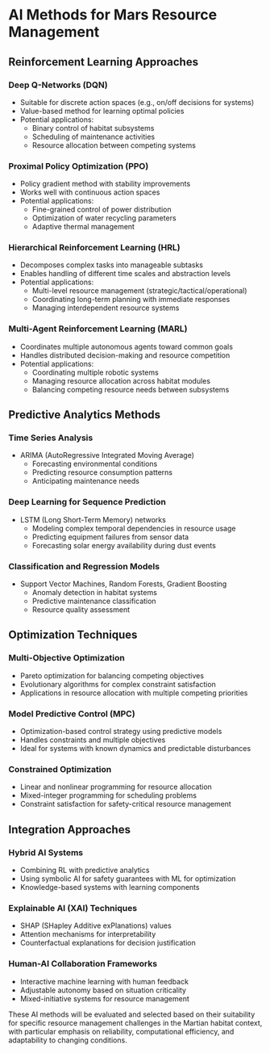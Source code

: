 # AI Methods for Mars Resource Management

## Reinforcement Learning Approaches

### Deep Q-Networks (DQN)
- Suitable for discrete action spaces (e.g., on/off decisions for systems)
- Value-based method for learning optimal policies
- Potential applications:
  - Binary control of habitat subsystems
  - Scheduling of maintenance activities
  - Resource allocation between competing systems

### Proximal Policy Optimization (PPO)
- Policy gradient method with stability improvements
- Works well with continuous action spaces
- Potential applications:
  - Fine-grained control of power distribution
  - Optimization of water recycling parameters
  - Adaptive thermal management

### Hierarchical Reinforcement Learning (HRL)
- Decomposes complex tasks into manageable subtasks
- Enables handling of different time scales and abstraction levels
- Potential applications:
  - Multi-level resource management (strategic/tactical/operational)
  - Coordinating long-term planning with immediate responses
  - Managing interdependent resource systems

### Multi-Agent Reinforcement Learning (MARL)
- Coordinates multiple autonomous agents toward common goals
- Handles distributed decision-making and resource competition
- Potential applications:
  - Coordinating multiple robotic systems
  - Managing resource allocation across habitat modules
  - Balancing competing resource needs between subsystems

## Predictive Analytics Methods

### Time Series Analysis
- ARIMA (AutoRegressive Integrated Moving Average)
  - Forecasting environmental conditions
  - Predicting resource consumption patterns
  - Anticipating maintenance needs

### Deep Learning for Sequence Prediction
- LSTM (Long Short-Term Memory) networks
  - Modeling complex temporal dependencies in resource usage
  - Predicting equipment failures from sensor data
  - Forecasting solar energy availability during dust events

### Classification and Regression Models
- Support Vector Machines, Random Forests, Gradient Boosting
  - Anomaly detection in habitat systems
  - Predictive maintenance classification
  - Resource quality assessment

## Optimization Techniques

### Multi-Objective Optimization
- Pareto optimization for balancing competing objectives
- Evolutionary algorithms for complex constraint satisfaction
- Applications in resource allocation with multiple competing priorities

### Model Predictive Control (MPC)
- Optimization-based control strategy using predictive models
- Handles constraints and multiple objectives
- Ideal for systems with known dynamics and predictable disturbances

### Constrained Optimization
- Linear and nonlinear programming for resource allocation
- Mixed-integer programming for scheduling problems
- Constraint satisfaction for safety-critical resource management

## Integration Approaches

### Hybrid AI Systems
- Combining RL with predictive analytics
- Using symbolic AI for safety guarantees with ML for optimization
- Knowledge-based systems with learning components

### Explainable AI (XAI) Techniques
- SHAP (SHapley Additive exPlanations) values
- Attention mechanisms for interpretability
- Counterfactual explanations for decision justification

### Human-AI Collaboration Frameworks
- Interactive machine learning with human feedback
- Adjustable autonomy based on situation criticality
- Mixed-initiative systems for resource management

These AI methods will be evaluated and selected based on their suitability for specific resource management challenges in the Martian habitat context, with particular emphasis on reliability, computational efficiency, and adaptability to changing conditions.
